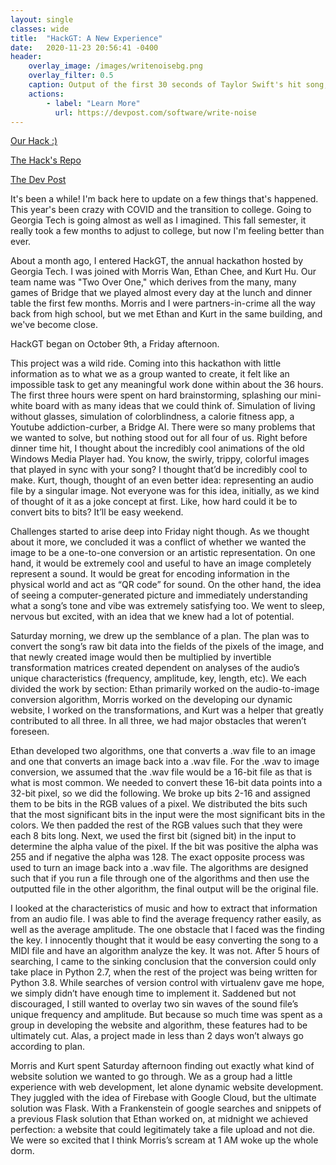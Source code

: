 ```yaml
---
layout: single
classes: wide
title:  "HackGT: A New Experience"
date:   2020-11-23 20:56:41 -0400
header:
    overlay_image: /images/writenoisebg.png
    overlay_filter: 0.5
    caption: Output of the first 30 seconds of Taylor Swift's hit song, "22"
    actions:
        - label: "Learn More"
          url: https://devpost.com/software/write-noise
---
```


[Our Hack :)](https://writenoise.herokuapp.com/)

[The Hack's Repo](https://github.com/CharlieLiu17/HackGT)

[The Dev Post](https://devpost.com/software/write-noise)

It's been a while! I'm back here to update on a few things that's happened. This year's been crazy with COVID and the transition to college. Going to Georgia Tech is going almost as well as I imagined. This fall semester, it really took a few months to adjust to college, but now I'm feeling better than ever. 

About a month ago, I entered HackGT, the annual hackathon hosted by Georgia Tech. I was joined with Morris Wan, Ethan Chee, and Kurt Hu. Our team name was "Two Over One," which derives from the many, many games of Bridge that we played almost every day at the lunch and dinner table the first few months. Morris and I were partners-in-crime all the way back from high school, but we met Ethan and Kurt in the same building, and we've become close. 

HackGT began on October 9th, a Friday afternoon.

This project was a wild ride. Coming into this hackathon with little information as to what we as a group wanted to create, it felt like an impossible task to get any meaningful work done within about the 36 hours. The first three hours were spent on hard brainstorming, splashing our mini-white board with as many ideas that we could think of. Simulation of living without glasses, simulation of colorblindness, a calorie fitness app, a Youtube addiction-curber, a Bridge AI. There were so many problems that we wanted to solve, but nothing stood out for all four of us. Right before dinner time hit, I thought about the incredibly cool animations of the old Windows Media Player had. You know, the swirly, trippy, colorful images that played in sync with your song? I thought that’d be incredibly cool to make. Kurt, though, thought of an even better idea: representing an audio file by a singular image. Not everyone was for this idea, initially, as we kind of thought of it as a joke concept at first. Like, how hard could it be to convert bits to bits? It’ll be easy weekend.

Challenges started to arise deep into Friday night though. As we thought about it more, we concluded it was a conflict of whether we wanted the image to be a one-to-one conversion or an artistic representation. On one hand, it would be extremely cool and useful to have an image completely represent a sound. It would be great for encoding information in the physical world and act as “QR code” for sound. On the other hand, the idea of seeing a computer-generated picture and immediately understanding what a song’s tone and vibe was extremely satisfying too. We went to sleep, nervous but excited, with an idea that we knew had a lot of potential.

Saturday morning, we drew up the semblance of a plan. The plan was to convert the song’s raw bit data into the fields of the pixels of the image, and that newly created image would then be multiplied by invertible transformation matrices created dependent on analyses of the audio’s unique characteristics (frequency, amplitude, key, length, etc). We each divided the work by section: Ethan primarily worked on the audio-to-image conversion algorithm, Morris worked on the developing our dynamic website, I worked on the transformations, and Kurt was a helper that greatly contributed to all three. In all three, we had major obstacles that weren’t foreseen.

Ethan developed two algorithms, one that converts a .wav file to an image and one that converts an image back into a .wav file. For the .wav to image conversion, we assumed that the .wav file would be a 16-bit file as that is what is most common. We needed to convert these 16-bit data points into a 32-bit pixel, so we did the following. We broke up bits 2-16 and assigned them to be bits in the RGB values of a pixel. We distributed the bits such that the most significant bits in the input were the most significant bits in the colors. We then padded the rest of the RGB values such that they were each 8 bits long. Next, we used the first bit (signed bit) in the input to determine the alpha value of the pixel. If the bit was positive the alpha was 255 and if negative the alpha was 128. The exact opposite process was used to turn an image back into a .wav file. The algorithms are designed such that if you run a file through one of the algorithms and then use the outputted file in the other algorithm, the final output will be the original file.

I looked at the characteristics of music and how to extract that information from an audio file. I was able to find the average frequency rather easily, as well as the average amplitude. The one obstacle that I faced was the finding the key. I innocently thought that it would be easy converting the song to a MIDI file and have an algorithm analyze the key. It was not. After 5 hours of searching, I came to the sinking conclusion that the conversion could only take place in Python 2.7, when the rest of the project was being written for Python 3.8. While searches of version control with virtualenv gave me hope, we simply didn’t have enough time to implement it. Saddened but not discouraged, I still wanted to overlay two sin waves of the sound file’s unique frequency and amplitude. But because so much time was spent as a group in developing the website and algorithm, these features had to be ultimately cut. Alas, a project made in less than 2 days won’t always go according to plan.

Morris and Kurt spent Saturday afternoon finding out exactly what kind of website solution we wanted to go through. We as a group had a little experience with web development, let alone dynamic website development. They juggled with the idea of Firebase with Google Cloud, but the ultimate solution was Flask. With a Frankenstein of google searches and snippets of a previous Flask solution that Ethan worked on, at midnight we achieved perfection: a website that could legitimately take a file upload and not die. We were so excited that I think Morris’s scream at 1 AM woke up the whole dorm.